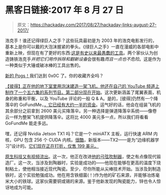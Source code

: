 # 黑客日链接:2017 年 8 月 27 日

> 原文：<https://hackaday.com/2017/08/27/hackaday-links-august-27-2017/>

浩克手！谁还记得绿巨人之手？这些玩具最初是为 2003 年的浩克电影发行的，基本上是你可以戴的大泡沫握紧的拳头。《绿巨人之手》一直在漫威的各部电影中重新上映，但现在有了更好的东西:[这是有史以来最愚蠢的工具](https://www.kickstarter.com/projects/168247561/demofist)。两个家伙认为创造铸铁浩克手*并把它们用作拆除和翻新设备*会很有趣*而且一点也不危险*。这是作为一种类似于大锤或破冰棒的工具出售的。

[新的 Pogs！](https://twitter.com/pdp7/status/901247554482040832)我们达到 0x0C 了。你的收藏齐全吗？

[【彼得】正在他的地下室里用泡沫建造一架飞机。他还在自己的 YouTube 频道上制作了一个五六集的系列节目。](http://hackaday.com/2017/08/14/building-an-ultralight-out-of-foam-in-a-basement/)[第二部分现在开始](https://www.youtube.com/watch?v=0V7z4uAeVdc)。这次更新涵盖了尾翼表面，机身的称重和平衡，以及 YouTube 评论的一般 Q & A。是的，[彼得]仍然有一个降落伞的 GoFundMe，[，它已经有大约一半的资金](https://www.gofundme.com/parachute-for-the-diy-ultralight/)。运气好的话，他会在组装飞机的其余部分之前拿到 2600 美元买降落伞。另一种选择是弹道降落伞系统——像卷云一样为整架飞机提供降落伞。这将比 4000 美元多一点，所以我们将看看 GoFundMe 能走多远。

嘿，还记得 Nvidia Jetson TX1 吗？它是一个 miniATX 主板，运行快速 ARM 内核，GPU 包含 256 个 CUDA 内核。[很酷](http://hackaday.com/2015/11/24/the-nvidia-jetson-tx1-its-not-for-everybody-but-it-is-very-cool/)，新版本——TX2——是为“边缘机器学习”设计的。[它们现在正在打折，仅售 199 美元。](https://www.nvidia.com/object/JetsonTX1DeveloperKitSE.html)

[原生科技又有视频流出](https://www.youtube.com/watch?v=c2ExwOAjLNw)。这一次，他正在改进[他的弓弦吹制器](https://www.youtube.com/watch?v=VVV4xeWBIxE)，使之有点像现代锻造厂。这一次，当涉及到陶器时，实验是成功的——他现在能够在更高的温度下烧制粘土，使他相当接近现代陶瓷。至少，尽你所能从尖棒技术开始。当涉及到制造铁时，这个实验勉强成功。他在用含铁细菌(！)作为他的矿石来源，并能够冶炼毫米大小的铁球。这家伙需要铜或锡的来源。鉴于他新发现的陶瓷能力，锌也令人惊讶地成为可能。